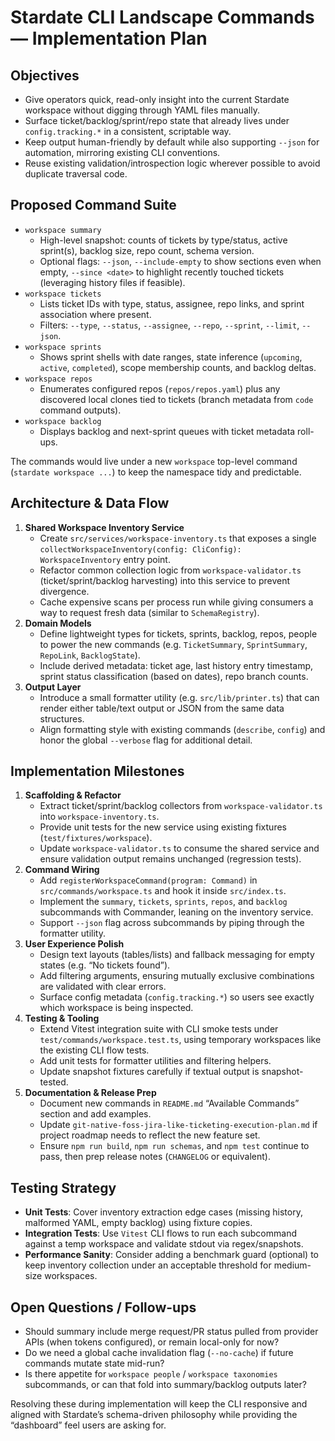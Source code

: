 # Stardate CLI Landscape Commands — Implementation Plan

## Objectives
- Give operators quick, read-only insight into the current Stardate workspace without digging through YAML files manually.
- Surface ticket/backlog/sprint/repo state that already lives under `config.tracking.*` in a consistent, scriptable way.
- Keep output human-friendly by default while also supporting `--json` for automation, mirroring existing CLI conventions.
- Reuse existing validation/introspection logic wherever possible to avoid duplicate traversal code.

## Proposed Command Suite
- `workspace summary`
  - High-level snapshot: counts of tickets by type/status, active sprint(s), backlog size, repo count, schema version.
  - Optional flags: `--json`, `--include-empty` to show sections even when empty, `--since <date>` to highlight recently touched tickets (leveraging history files if feasible).
- `workspace tickets`
  - Lists ticket IDs with type, status, assignee, repo links, and sprint association where present.
  - Filters: `--type`, `--status`, `--assignee`, `--repo`, `--sprint`, `--limit`, `--json`.
- `workspace sprints`
  - Shows sprint shells with date ranges, state inference (`upcoming`, `active`, `completed`), scope membership counts, and backlog deltas.
- `workspace repos`
  - Enumerates configured repos (`repos/repos.yaml`) plus any discovered local clones tied to tickets (branch metadata from `code` command outputs).
- `workspace backlog`
  - Displays backlog and next-sprint queues with ticket metadata roll-ups.

The commands would live under a new `workspace` top-level command (`stardate workspace ...`) to keep the namespace tidy and predictable.

## Architecture & Data Flow
1. **Shared Workspace Inventory Service**
   - Create `src/services/workspace-inventory.ts` that exposes a single `collectWorkspaceInventory(config: CliConfig): WorkspaceInventory` entry point.
   - Refactor common collection logic from `workspace-validator.ts` (ticket/sprint/backlog harvesting) into this service to prevent divergence.
   - Cache expensive scans per process run while giving consumers a way to request fresh data (similar to `SchemaRegistry`).
2. **Domain Models**
   - Define lightweight types for tickets, sprints, backlog, repos, people to power the new commands (e.g. `TicketSummary`, `SprintSummary`, `RepoLink`, `BacklogState`).
   - Include derived metadata: ticket age, last history entry timestamp, sprint status classification (based on dates), repo branch counts.
3. **Output Layer**
   - Introduce a small formatter utility (e.g. `src/lib/printer.ts`) that can render either table/text output or JSON from the same data structures.
   - Align formatting style with existing commands (`describe`, `config`) and honor the global `--verbose` flag for additional detail.

## Implementation Milestones
1. **Scaffolding & Refactor**
   - Extract ticket/sprint/backlog collectors from `workspace-validator.ts` into `workspace-inventory.ts`.
   - Provide unit tests for the new service using existing fixtures (`test/fixtures/workspace`).
   - Update `workspace-validator.ts` to consume the shared service and ensure validation output remains unchanged (regression tests).
2. **Command Wiring**
   - Add `registerWorkspaceCommand(program: Command)` in `src/commands/workspace.ts` and hook it inside `src/index.ts`.
   - Implement the `summary`, `tickets`, `sprints`, `repos`, and `backlog` subcommands with Commander, leaning on the inventory service.
   - Support `--json` flag across subcommands by piping through the formatter utility.
3. **User Experience Polish**
   - Design text layouts (tables/lists) and fallback messaging for empty states (e.g. “No tickets found”).
   - Add filtering arguments, ensuring mutually exclusive combinations are validated with clear errors.
   - Surface config metadata (`config.tracking.*`) so users see exactly which workspace is being inspected.
4. **Testing & Tooling**
   - Extend Vitest integration suite with CLI smoke tests under `test/commands/workspace.test.ts`, using temporary workspaces like the existing CLI flow tests.
   - Add unit tests for formatter utilities and filtering helpers.
   - Update snapshot fixtures carefully if textual output is snapshot-tested.
5. **Documentation & Release Prep**
   - Document new commands in `README.md` “Available Commands” section and add examples.
   - Update `git-native-foss-jira-like-ticketing-execution-plan.md` if project roadmap needs to reflect the new feature set.
   - Ensure `npm run build`, `npm run schemas`, and `npm test` continue to pass, then prep release notes (`CHANGELOG` or equivalent).

## Testing Strategy
- **Unit Tests**: Cover inventory extraction edge cases (missing history, malformed YAML, empty backlog) using fixture copies.
- **Integration Tests**: Use `Vitest` CLI flows to run each subcommand against a temp workspace and validate stdout via regex/snapshots.
- **Performance Sanity**: Consider adding a benchmark guard (optional) to keep inventory collection under an acceptable threshold for medium-size workspaces.

## Open Questions / Follow-ups
- Should summary include merge request/PR status pulled from provider APIs (when tokens configured), or remain local-only for now?
- Do we need a global cache invalidation flag (`--no-cache`) if future commands mutate state mid-run?
- Is there appetite for `workspace people` / `workspace taxonomies` subcommands, or can that fold into summary/backlog outputs later?

Resolving these during implementation will keep the CLI responsive and aligned with Stardate’s schema-driven philosophy while providing the “dashboard” feel users are asking for.
